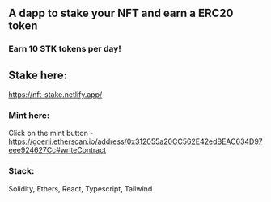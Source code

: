 ## A dapp to stake your NFT and earn a ERC20 token

### Earn 10 STK tokens per day!

## Stake here:

https://nft-stake.netlify.app/

### Mint here:

Click on the mint button -
https://goerli.etherscan.io/address/0x312055a20CC562E42edBEAC634D97eee924627Cc#writeContract

### Stack:

Solidity, Ethers, React, Typescript, Tailwind
